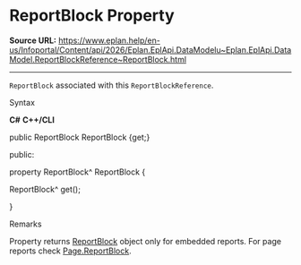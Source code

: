 # ReportBlock Property

**Source URL:** https://www.eplan.help/en-us/Infoportal/Content/api/2026/Eplan.EplApi.DataModelu~Eplan.EplApi.DataModel.ReportBlockReference~ReportBlock.html

---

`ReportBlock` associated with this `ReportBlockReference`.

Syntax

**C#**
**C++/CLI**


public ReportBlock ReportBlock {get;}

public:

property ReportBlock^ ReportBlock {

   ReportBlock^ get();

}


Remarks

Property returns [ReportBlock](Eplan.EplApi.DataModelu~Eplan.EplApi.DataModel.ReportBlock.html) object only for embedded reports. For page reports check [Page.ReportBlock](Eplan.EplApi.DataModelu~Eplan.EplApi.DataModel.Page~ReportBlock.html).
